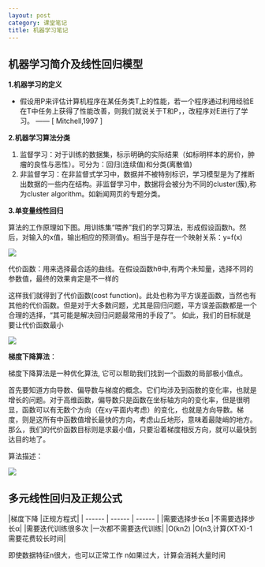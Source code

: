 ```yaml
---
layout: post
category: 课堂笔记
title: 机器学习笔记
---
```


## 机器学习简介及线性回归模型

**1.机器学习的定义**

- 假设用P来评估计算机程序在某任务类T上的性能，若一个程序通过利用经验E在T中任务上获得了性能改善，则我们就说关于T和P，，改程序对E进行了学习。 —— [ Mitchell,1997 ]

**2.机器学习算法分类**

1. 监督学习：对于训练的数据集，标示明确的实际结果（如标明样本的房价，肿瘤的良性与恶性）。可分为：回归(连续值)和分类(离散值)
2. 非监督学习：在非监督式学习中，数据并不被特别标识，学习模型是为了推断出数据的一些内在结构。非监督学习中，数据将会被分为不同的cluster(簇),称为cluster algorithm。如新闻网页的专题分类。 

**3.单变量线性回归**

算法的工作原理如下图。用训练集“喂养”我们的学习算法，形成假设函数h。然后，对输入的x值，输出相应的预测值y。相当于是存在一个映射关系：y=f(x) 

![](https://img-blog.csdn.net/20170905204847129?watermark/2/text/aHR0cDovL2Jsb2cuY3Nkbi5uZXQvWVVORkVJWUFIRw==/font/5a6L5L2T/fontsize/400/fill/I0JBQkFCMA==/dissolve/70/gravity/SouthEast)

代价函数：用来选择最合适的曲线。在假设函数hθ中,有两个未知量，选择不同的参数值，最终的效果肯定是不一样的

这样我们就得到了代价函数(cost function)。此处也称为平方误差函数，当然也有其他的代价函数。但是对于大多数问题，尤其是回归问题，平方误差函数都是一个合理的选择，“其可能是解决回归问题最常用的手段了”。 
如此，我们的目标就是要让代价函数最小

![](http://7xrrje.com1.z0.glb.clouddn.com/screenshot_11.png?imageMogr/v2/thumbnail/!45p)

**梯度下降算法**：

梯度下降算法是一种优化算法, 它可以帮助我们找到一个函数的局部极小值点。 

首先要知道方向导数、偏导数与梯度的概念。它们均涉及到函数的变化率，也就是增长的问题。对于高维函数，偏导数只是函数在坐标轴方向的变化率，但是很明显，函数可以有无数个方向（在xy平面内考虑）的变化，也就是方向导数。梯度，则是这所有中函数值增长最快的方向，考虑山丘地形，意味着最陡峭的地方。那么，我们的代价函数目标则是求最小值，只要沿着梯度相反方向，就可以最快到达目的地了。 

算法描述： 

![](http://7xrrje.com1.z0.glb.clouddn.com/screenshot_21.png?imageMogr/v2/thumbnail/!45p)

## 多元线性回归及正规公式

|梯度下降	|正规方程式|
| ------ | ------ | ------ |
|需要选择步长α	|不需要选择步长α|
|需要迭代训练很多次	|一次都不需要迭代训练|
|O(kn2)	|O(n3,计算(XT·X)-1需要花费较长时间|

即使数据特征n很大，也可以正常工作	n如果过大，计算会消耗大量时间